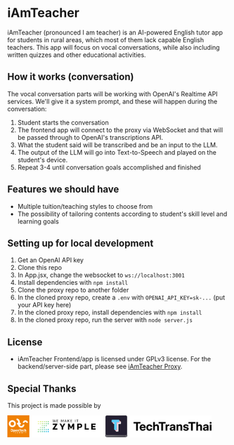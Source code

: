 # iAmTeacher

iAmTeacher (pronounced I am teacher) is an AI-powered English tutor app for students in rural areas, which most of them lack capable English teachers. This app will focus on vocal conversations, while also including written quizzes and other educational activities.

## How it works (conversation)
The vocal conversation parts will be working with OpenAI's Realtime API services. We'll give it a system prompt, and these will happen during the conversation:

1. Student starts the conversation
2. The frontend app will connect to the proxy via WebSocket and that will be passed through to OpenAI's transcriptions API.
3. What the student said will be transcribed and be an input to the LLM.
4. The output of the LLM will go into Text-to-Speech and played on the student's device.
5. Repeat 3-4 until conversation goals accomplished and finished

## Features we should have

- Multiple tuition/teaching styles to choose from
- The possibility of tailoring contents according to student's skill level and learning goals

## Setting up for local development

1. Get an OpenAI API key
2. Clone this repo
3. In App.jsx, change the websocket to `ws://localhost:3001`
4. Install dependencies with `npm install`
5. Clone the proxy repo to another folder
6. In the cloned proxy repo, create a `.env` with `OPENAI_API_KEY=sk-...` (put your API key here)
7. In the cloned proxy repo, install dependencies with `npm install`
8. In the cloned proxy repo, run the server with `node server.js`


## License

- iAmTeacher Frontend/app is licensed under GPLv3 license. For the backend/server-side part, please see [iAmTeacher Proxy](https://github.com/OpenTech-Thailand/iamteacher-proxy).

## Special Thanks

This project is made possible by

<img src="assets/ots.png" alt="opentech" height="50"/>
<img src="assets/zymple.png" alt="Zymple" height="50"/>
<img src="assets/ttt-org.svg" alt="ttt-org" height="50"/>
